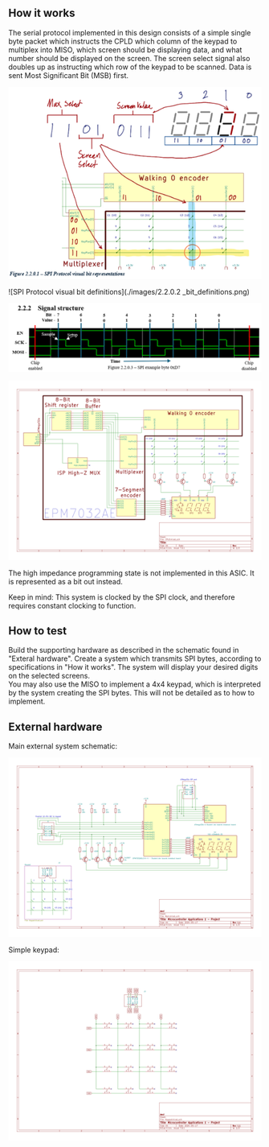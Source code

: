 <!---

This file is used to generate your project datasheet. Please fill in the information below and delete any unused
sections.

You can also include images in this folder and reference them in the markdown. Each image must be less than
512 kb in size, and the combined size of all images must be less than 1 MB.
-->

## How it works

The serial protocol implemented in this design consists of a simple single byte packet which instructs the CPLD which column of the keypad to multiplex into MISO, which screen should be displaying data, and what number should be displayed on the screen. The screen select signal also doubles up as instructing which row of the keypad to be scanned.
Data is sent Most Significant Bit (MSB) first.


![SPI Protocol visual bit representations](./images/2.2.0.1_bit_representations.png)


![SPI Protocol visual bit definitions](./images/2.2.0.2 _bit_definitions.png)


![SPI example byte 0xD7](./images/2.2.0.3_example_byte.png)


![Verilog block diagram](./images/EPM7032AE_internal.png)


The high impedance programming state is not implemented in this ASIC. It is represented as a bit out instead.
 
Keep in mind: This system is clocked by the SPI clock, and therefore requires constant clocking to function.


## How to test

Build the supporting hardware as described in the schematic found in "Exteral hardware". Create a system which transmits SPI bytes, according to specifications in "How it works". The system will display your desired digits on the selected screens.  
You may also use the MISO to implement a 4x4 keypad, which is interpreted by the system creating the SPI bytes. This will not be detailed as to how to implement.

## External hardware

Main external system schematic:


![Main schematic](./images/Main.png)


Simple keypad:


![Keypad schematic](./images/page2.png)




